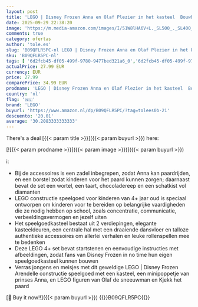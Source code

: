 ```yaml
---
layout: post
title: 'LEGO | Disney Frozen Anna en Olaf Plezier in het kasteel  Bouwbare Frozen Film Speelgoed Set met Paard  Poppetje en Sneeuwman Figuren  Prinses Cadeau voor Kinderen  Meisjes en Jongens 43204'
date: 2025-09-29 22:38:20
image: 'https://m.media-amazon.com/images/I/51W8lHA6V+L._SL500_._SL400_.jpg'
comments: true
category: ofertas
author: 'tole.es'
slug: 'B09QFLR5PC-nl LEGO | Disney Frozen Anna en Olaf Plezier in het kasteel...'
sku: 'B09QFLR5PC-nl'
tags: [ '6d2fcb45-df05-499f-9780-9477bed321a6_0','6d2fcb45-df05-499f-9780-9477bed321a6_2601','Arborist Merchandising Root','Bouw- & constructiespeelgoed','Self Service','Sinterklaas','Special Features Stores','Speelfiguren','Speelgoed & spellen','Speelgoedbouwsets','Speelsets met speelfiguurtjes','lego','🇳🇱', ]
actualPrice: 27.99 EUR
currency: EUR
price: 27.99
comparePrice: 34.99 EUR
prodname: 'LEGO | Disney Frozen Anna en Olaf Plezier in het kasteel  Bouwbare Frozen Film Speelgoed Set met Paard  Poppetje en Sneeuwman Figuren  Prinses Cadeau voor Kinderen  Meisjes en Jongens 43204'
country: 'nl'
flag: '🇳🇱'
brand: 'LEGO'
buyurl: 'https://www.amazon.nl/dp/B09QFLR5PC/?tag=tolees0b-21'
descuento: '20.01'
average: '30.2083333333333'
---
```


There's a deal [{{< param title >}}]({{< param buyurl >}})  here:

[![{{< param prodname >}}]({{< param image >}})]({{< param buyurl >}})

ℹ️:

- Bij de accessoires is een zadel inbegrepen, zodat Anna kan paardrijden, en een borstel zodat kinderen voor het paard kunnen zorgen; daarnaast bevat de set een wortel, een taart, chocoladereep en een schatkist vol diamanten
- LEGO constructie speelgoed voor kinderen van 4+ jaar oud is speciaal ontworpen om kinderen voor te bereiden op belangrijke vaardigheden die ze nodig hebben op school, zoals concentratie, communicatie, verbeeldingsvermogen en jezelf uiten
- Het speelgoedkasteel bestaat uit 2 verdiepingen, elegante kasteeldeuren, een centrale hal met een draaiende dansvloer en talloze authentieke accessoires om allerlei verhalen en leuke rollenspellen mee te bedenken
- Deze LEGO 4+ set bevat startstenen en eenvoudige instructies met afbeeldingen, zodat fans van Disney Frozen in no time hun eigen speelgoedkasteel kunnen bouwen
- Verras jongens en meisjes met dit geweldige LEGO | Disney Frozen Arendelle constructie speelgoed met een kasteel, een minipoppetje van prinses Anna, en LEGO figuren van Olaf de sneeuwman en Kjekk het paard

[🛒 Buy it now!!]({{< param buyurl >}})
{{<world>}}B09QFLR5PC{{</world>}}
